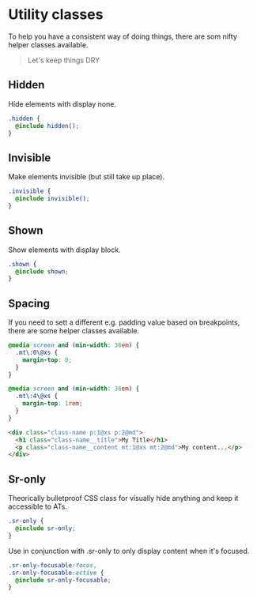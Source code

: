 # Utility classes

To help you have a consistent way of doing things, there are som nifty helper
classes available.

> Let's keep things DRY

## Hidden

Hide elements with display none.

```scss
.hidden {
  @include hidden();
}
```

## Invisible

Make elements invisible (but still take up place).

```scss
.invisible {
  @include invisible();
}
```

## Shown

Show elements with display block.

```scss
.shown {
  @include shown;
}
```

## Spacing

If you need to sett a different e.g. padding value based on breakpoints, there
are some helper classes available.

```scss
@media screen and (min-width: 36em) {
  .mt\:0\@xs {
    margin-top: 0;
  }
}

@media screen and (min-width: 36em) {
  .mt\:4\@xs {
    margin-top: 1rem;
  }
}
```

```html
<div class="class-name p:1@xs p:2@md">
  <h1 class="class-name__title">My Title</h1>
  <p class="class-name__content mt:1@xs mt:2@md">My content...</p>
</div>
```

## Sr-only

Theorically bulletproof CSS class for visually hide anything and keep it
accessible to ATs.

```scss
.sr-only {
  @include sr-only;
}
```

Use in conjunction with .sr-only to only display content when it's focused.

```scss
.sr-only-focusable:focus,
.sr-only-focusable:active {
  @include sr-only-focusable;
}
```
